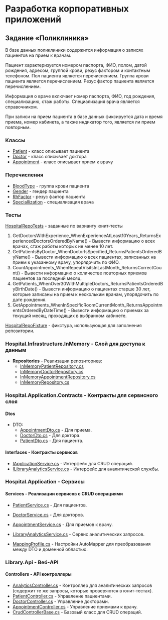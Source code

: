 # Разработка корпоративных приложений
## Задание «Поликлиника»
В базе данных поликлиники содержится информация о записях пациентов на прием к врачам.

Пациент характеризуется номером паспорта, ФИО, полом, датой рождения, адресом, группой крови, резус фактором и контактным телефоном.
Пол пациента является перечислением.
Группа крови пациента является перечислением.
Резус фактор пациента является перечислением.

Информация о враче включает номер паспорта, ФИО, год рождения, специализацию, стаж работы.
Специализация врача является справочником.

При записи на прием пациента в базе данных фиксируется дата и время приема, номер кабинета, а также индикатор того, является ли прием повторным.

### Классы
* [Patient](./Hospital/Hospital.Domain/Models/Patient.cs) - класс описывает пациента
* [Doctor](./Hospital/Hospital/Hospital.Domain/Models/Doctor.cs) - класс описывает доктора
* [Appointment](./Hospital/Hospital/Hospital.Domain/Models/Appointment.cs) - класс описывает прием к врачу

### Перечисления
* [BloodType](./Hospital/Hospital.Domain/Enums/BloodType.cs) - группа крови пациента
* [Gender](./Hospital/Hospital.Domain/Enums/Gender.cs) - гендер пациента
* [RhFactor](./HospitalHospital.Domain/Enums/RhFactor.cs) - резус фактор пациента
* [Speciallization](./Hospital/Hospital.Domain/Enums/Speciallization.cs) - специализация врача

### Тесты
[HospitalRepoTests](./Hospital/Hospital.Tests/HospitalRepoTests.cs) - заданные по варианту юнит-тесты 
1. GetDoctorsWithExperience_WhenExperienceAtLeast10Years_ReturnsExperiencedDoctorsOrderedByName() - Вывести информацию о всех врачах, стаж работы которых не менее 10 лет.
2. GetPatientsByDoctor_WhenDoctorIsSpecified_ReturnsPatientsOrderedByName() - Вывести информацию о всех пациентах, записанных на прием к указанному врачу, упорядочить по ФИО.
3. CountAppointments_WhenRepeatVisitsInLastMonth_ReturnsCorrectCount() - Вывести информацию о количестве повторных приемов пациентов за последний месяц.
4. GetPatients_WhenOver30WithMultipleDoctors_ReturnsPatientsOrderedByBirthDate() - Вывести информацию о пациентах старше 30 лет, которые записаны на прием к нескольким врачам, упорядочить по дате рождения.
5. GetAppointments_WhenInSpecificRoomCurrentMonth_ReturnsAppointmentsOrderedByDateTime() - Вывести информацию о приемах за текущий месяц, проходящих в выбранном кабинете.

[HospitalRepoFixture](./Hospital/Hospital.Tests/Fixtures/HospitalRepoFixture.cs) - фикстура, использующая для заполнения репозитории.

### Hospital.Infrastructure.InMemory - Слой для доступа к данным
- **Repositories** - Реализации репозиториев:
    - [InMemoryPatientRepository.cs](./Hospital/Hospital.Infrastructure.InMemory/Repositories/InMemoryPatientRepository.cs)
    - [InMemoryDoctorRepository.cs](./Hospital/HospitalHospital.Infrastructure/Repositories/InMemoryDoctorRepository.cs)
    - [InMemoryAppointmentRepository.cs](./Hospital/Hospital.Infrastructure/Repositories/InMemoryAppointmentRepository.cs)
    - [InMemoryRepository.cs](./Hospital/Hospital.Infrastructure/Repositories/InMemoryRepository.cs)

### Hospital.Application.Contracts - Контракты для сервисного слоя
#### Dtos
- DTO:
    - [AppointmentDto.cs](./Hospital/Hospital.Application.Contracts/Dtos/AppointmentDto.cs)  - Для приема.
    - [DoctorDto.cs](./Hospital/Hospital.Application.Contracts/Dtos/DoctorDto.cs)  - Для доктора.
    - [PatientDto.cs](./Hospital/Hospital.Application.Contracts/Dtos/PatientDto.cs)  - Для пациента.
   
#### Interfaces - Контракты сервисов
- [IApplicationService.cs](./Hospital/Hospital.Application.Contracts/Interfaces/IApplicationService.cs) - Интерфейс для CRUD операций.
- [ILibraryAnalyticsService.cs](./Hospital/Hospital.Application.Contracts/Interfaces/ILibraryAnalyticsService.cs) - Интерфейс для аналитической службы.

### Hospital.Application - Сервисы
#### Services - Реализации сервисов с CRUD операциями
- [PatientService.cs](./Hospital/Hospital.Application/Services/PatientService.cs) - Для пациентов.
- [DoctorService.cs](./Hospital/Hospital.Application/Services/DoctorService.cs) - Для докторов.
- [AppointmentService.cs](./Hospital/Hospital.Application/Services/AppointmentService.cs) - Для приемов к врачу.
- [LibraryAnalyticsService.cs](./Hospital/Hospital.Application/Services/LibraryAnalyticsService.cs) - Сервис аналитических запросов.

- [MappingProfile.cs](./Hospital/Hospital.Application/MappingProfile.cs) - Настройки AutoMapper для преобразования между DTO и доменной областью.


### Library.Api - Веб-API
#### Controllers - API контроллеры
- [AnalyticsController.cs](./Hospital/Hospital.Api/Controllers/AnalyticController.cs) - Контроллер для аналитических запросов (содержит те же запросы, которые проверяются в юнит-тестах).
- [PatientController.cs](./Hospital/Hospital.Api/Controllers/PatientController.cs) - Управление пациентами.
- [DoctorController.cs](./Hospital/Hospital.Api/Controllers/DoctorController.cs) - Управление докторами.
- [AppointmentController.cs](./Hospital/Hospital.Api/Controllers/AppointmentController.cs) - Управление приемами к врачу.
- [CrudControllerBase.cs](./Hospital/Hospital.Api/Controllers/CrudControllerBase.cs) - Базовый класс для CRUD операций.